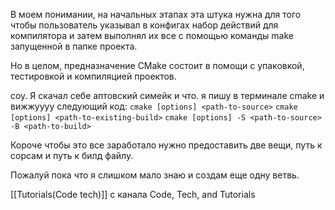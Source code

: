 В моем понимании, на начальных этапах эта штука нужна для того чтобы пользователь указывал в конфигах набор действий для компилятора и затем выполнял их все с помощью команды make запущенной в папке проекта. 

Но в целом, предназначение CMake состоит в помощи с упаковкой, тестировкой и компиляцией проектов.


соу. Я скачал себе аптовский симейк и что. я пишу в терминале cmake и вижжуууу следующий код:
`cmake [options] <path-to-source>`
`cmake [options] <path-to-existing-build>`
`cmake [options] -S <path-to-source> -B <path-to-build>`

Короче чтобы это все заработало нужно предоставить две вещи, путь к сорсам и путь к билд файлу.

Пожалуй пока что я слишком мало знаю и создам еще одну ветвь.

[[Tutorials(Code tech)]] с канала Code, Tech, and Tutorials